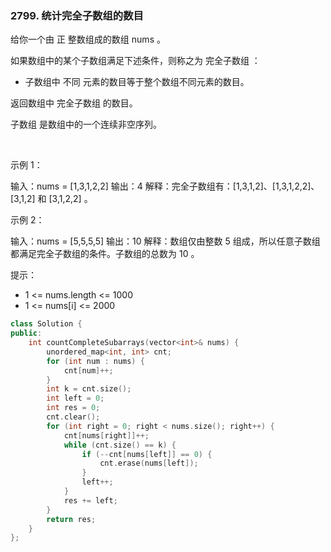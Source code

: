 ### 2799. 统计完全子数组的数目



给你一个由 正 整数组成的数组 nums 。

如果数组中的某个子数组满足下述条件，则称之为 完全子数组 ：

 * 子数组中 不同 元素的数目等于整个数组不同元素的数目。

返回数组中 完全子数组 的数目。

子数组 是数组中的一个连续非空序列。

 

示例 1：

输入：nums = [1,3,1,2,2]
输出：4
解释：完全子数组有：[1,3,1,2]、[1,3,1,2,2]、[3,1,2] 和 [3,1,2,2] 。


示例 2：

输入：nums = [5,5,5,5]
输出：10
解释：数组仅由整数 5 组成，所以任意子数组都满足完全子数组的条件。子数组的总数为 10 。




提示：

 * 1 <= nums.length <= 1000
 * 1 <= nums[i] <= 2000

```c++
class Solution {
public:
    int countCompleteSubarrays(vector<int>& nums) {
        unordered_map<int, int> cnt;
        for (int num : nums) {
            cnt[num]++;
        }
        int k = cnt.size();
        int left = 0;
        int res = 0;
        cnt.clear();
        for (int right = 0; right < nums.size(); right++) {
            cnt[nums[right]]++;
            while (cnt.size() == k) {
                if (--cnt[nums[left]] == 0) {
                    cnt.erase(nums[left]);
                }
                left++;
            }
            res += left;
        }
        return res;
    }
};
```

